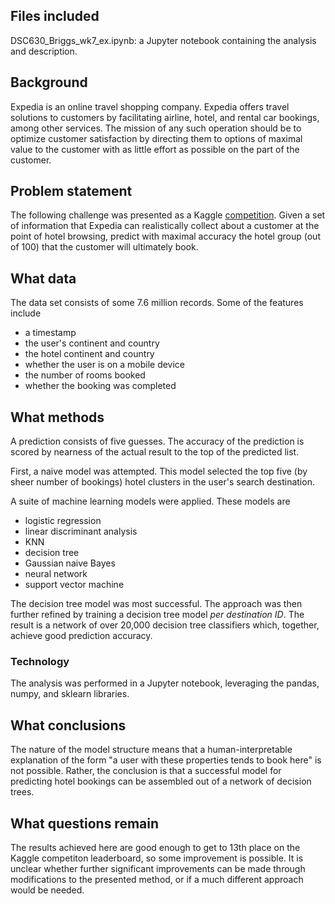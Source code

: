 ## Files included

DSC630\_Briggs\_wk7\_ex.ipynb: a Jupyter notebook containing the analysis and description.

## Background

Expedia is an online travel shopping company. Expedia offers travel solutions to customers by facilitating airline, hotel, and rental car bookings, among other services. The mission of any such operation should be to optimize customer satisfaction by directing them to options of maximal value to the customer with as little effort as possible on the part of the customer.

## Problem statement

The following challenge was presented as a Kaggle [competition](https://www.kaggle.com/c/expedia-hotel-recommendations). Given a set of information that Expedia can realistically collect about a customer at the point of hotel browsing, predict with maximal accuracy the hotel group (out of 100) that the customer will ultimately book.

## What data

The data set consists of some 7.6 million records. Some of the features include

- a timestamp
- the user's continent and country
- the hotel continent and country
- whether the user is on a mobile device
- the number of rooms booked
- whether the booking was completed

## What methods

A prediction consists of five guesses. The accuracy of the prediction is scored by nearness of the actual result to the top of the predicted list. 

First, a naive model was attempted. This model selected the top five (by sheer number of bookings) hotel clusters in the user's search destination.

A suite of machine learning models were applied. These models are

- logistic regression
- linear discriminant analysis
- KNN
- decision tree
- Gaussian naive Bayes
- neural network
- support vector machine

The decision tree model was most successful. The approach was then further refined by training a decision tree model _per destination ID_. The result is a network of over 20,000 decision tree classifiers which, together, achieve good prediction accuracy.

### Technology

The analysis was performed in a Jupyter notebook, leveraging the pandas, numpy, and sklearn libraries.

## What conclusions

The nature of the model structure means that a human-interpretable explanation of the form "a user with these properties tends to book here" is not possible. Rather, the conclusion is that a successful model for predicting hotel bookings can be assembled out of a network of decision trees. 

## What questions remain

The results achieved here are good enough to get to 13th place on the Kaggle competiton leaderboard, so some improvement is possible. It is unclear whether further significant improvements can be made through modifications to the presented method, or if a much different approach would be needed.

